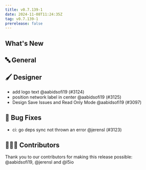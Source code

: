 ```yaml
---
title: v0.7.139-1
date: 2024-11-08T11:24:35Z
tag: v0.7.139-1
prerelease: false
---
```


## What's New
## 🔤 General
## 🖌️ Designer

- add logo text @aabidsofi19 (#3124)
- position network label in center @aabidsofi19 (#3125)
- Design Save Issues and Read Only Mode @aabidsofi19 (#3097)

## 🐛 Bug Fixes

- ci: go deps sync not thrown an error @jerensl (#3123)

## 👨🏽‍💻 Contributors

Thank you to our contributors for making this release possible:
@aabidsofi19, @jerensl and @l5io
